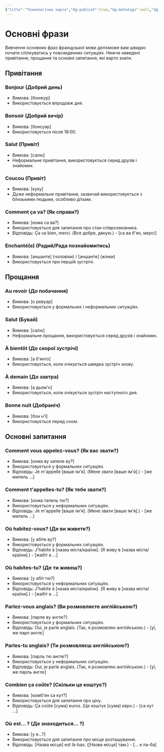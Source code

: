 ```yaml
---
{"title":"Технологічна карта","dg-publish":true,"dg-metatags":null,"dg-home":null,"permalink":"/osnovni-frazi/osnovni-frazi/","dgPassFrontmatter":true,"noteIcon":""}
---
```



# Основні фрази

Вивчення основних фраз французької мови допоможе вам швидко почати спілкуватись у повсякденних ситуаціях. Нижче наведені привітання, прощання та основні запитання, які варто знати.

## Привітання

### Bonjour (Добрий день)
- Вимова: [бонжур]
- Використовується впродовж дня.

### Bonsoir (Добрий вечір)
- Вимова: [бонсуар]
- Використовується після 18:00.

### Salut (Привіт)
- Вимова: [салю]
- Неформальне привітання, використовується серед друзів і знайомих.

### Coucou (Привіт)
- Вимова: [куку]
- Дуже неформальне привітання, зазвичай використовується з близькими людьми, особливо дітьми.

### Comment ça va? (Як справи?)
- Вимова: [кома са ва?]
- Використовується для запитання про стан співрозмовника.
- Відповідь: Ça va bien, merci. (Все добре, дякую.) - [са ва б'ян, мерсі]

### Enchanté(e) (Радий/Рада познайомитись)
- Вимова: [аншанте] (чоловіки) / [аншанте] (жінки)
- Використовується при першій зустрічі.

## Прощання

### Au revoir (До побачення)
- Вимова: [о ревуар]
- Використовується у формальних і неформальних ситуаціях.

### Salut (Бувай)
- Вимова: [салю]
- Неформальне прощання, використовується серед друзів і знайомих.

### À bientôt (До скорої зустрічі)
- Вимова: [а б'янто]
- Використовується, коли очікується швидка зустріч знову.

### À demain (До завтра)
- Вимова: [а дьом'н]
- Використовується, коли очікується зустріч наступного дня.

### Bonne nuit (Добраніч)
- Вимова: [бон н'ї]
- Використовується перед сном.

## Основні запитання

### Comment vous appelez-vous? (Як вас звати?)
- Вимова: [кома ву запеле ву?]
- Використовується у формальних ситуаціях.
- Відповідь: Je m'appelle [ваше ім'я]. (Мене звати [ваше ім'я].) - [же мапель ...]

### Comment t'appelles-tu? (Як тебе звати?)
- Вимова: [кома тапель тю?]
- Використовується у неформальних ситуаціях.
- Відповідь: Je m'appelle [ваше ім'я]. (Мене звати [ваше ім'я].) - [же мапель ...]

### Où habitez-vous? (Де ви живете?)
- Вимова: [у абіте ву?]
- Використовується у формальних ситуаціях.
- Відповідь: J'habite à [назва міста/країни]. (Я живу в [назва міста/країни].) - [жабіт а ...]

### Où habites-tu? (Де ти живеш?)
- Вимова: [у абіт тю?]
- Використовується у неформальних ситуаціях.
- Відповідь: J'habite à [назва міста/країни]. (Я живу в [назва міста/країни].) - [жабіт а ...]

### Parlez-vous anglais? (Ви розмовляєте англійською?)
- Вимова: [парле ву англє?]
- Використовується у формальних ситуаціях.
- Відповідь: Oui, je parle anglais. (Так, я розмовляю англійською.) - [уї, же парл англє]

### Parles-tu anglais? (Ти розмовляєш англійською?)
- Вимова: [парль тю англє?]
- Використовується у неформальних ситуаціях.
- Відповідь: Oui, je parle anglais. (Так, я розмовляю англійською.) - [уї, же парль англє]

### Combien ça coûte? (Скільки це коштує?)
- Вимова: [комб'ян са кут?]
- Використовується для запитання про ціну.
- Відповідь: Ça coûte [сума] euros. (Це коштує [сума] євро.) - [са кут ...]

### Où est... ? (Де знаходиться... ?)
- Вимова: [у е...?]
- Використовується для запитання про місце розташування.
- Відповідь: [Назва місця] est là-bas. ([Назва місця] там.) - [... е ла-ба]


